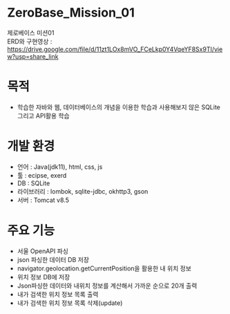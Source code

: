 # ZeroBase_Mission_01
제로베이스 미션01  
ERD와 구현영상 : https://drive.google.com/file/d/11zt1LOx8mVO_FCeLkp0Y4VqeYF8Sx9TI/view?usp=share_link
# 목적  
- 학습한 자바와 웹, 데이터베이스의 개념을 이용한 학습과 사용해보지 않은 SQLite 그리고 API활용 학습
 
# 개발 환경  
- 언어 : Java(jdk11), html, css, js
- 툴 : ecipse, exerd
- DB : SQLite
- 라이브러리 : lombok, sqlite-jdbc, okhttp3, gson
- 서버 : Tomcat v8.5
# 주요 기능 
 - 서울 OpenAPI 파싱 
 - json 파싱한 데이터 DB 저장
 - navigator.geolocation.getCurrentPosition을 활용한 내 위치 정보 
 - 위치 정보 DB에 저장
 - Json파싱한 데이터와 내위치 정보를 계산해서 가까운 순으로 20개 출력
 - 내가 검색한 위치 정보 목록 출력
 - 내가 검색한 위치 정보 목록 삭제(update)
